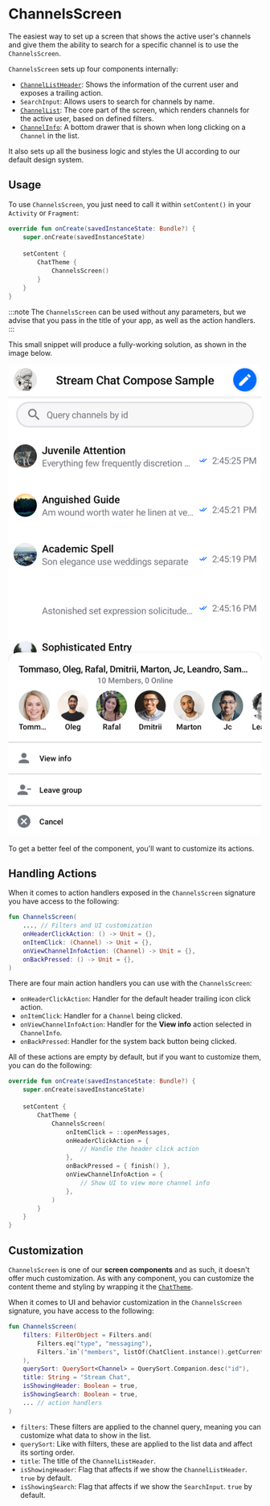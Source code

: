 # ChannelsScreen

The easiest way to set up a screen that shows the active user's channels and give them the ability to search for a specific channel is to use the `ChannelsScreen`.

`ChannelsScreen` sets up four components internally:

* [`ChannelListHeader`](./02-channel-list-header.md): Shows the information of the current user and exposes a trailing action.
* `SearchInput`: Allows users to search for channels by name. <!-- TODO WIP PAGE -->
* [`ChannelList`](./03-channel-list.md): The core part of the screen, which renders channels for the active user, based on defined filters.
* [`ChannelInfo`](./04-channel-info.md): A bottom drawer that is shown when long clicking on a `Channel` in the list.

It also sets up all the business logic and styles the UI according to our default design system.

## Usage

To use `ChannelsScreen`, you just need to call it within `setContent()` in your `Activity` or `Fragment`:

```kotlin
override fun onCreate(savedInstanceState: Bundle?) {
    super.onCreate(savedInstanceState)

    setContent {
        ChatTheme {
            ChannelsScreen()
        }
    }
}
```

:::note 
The `ChannelsScreen` can be used without any parameters, but we advise that you pass in the title of your app, as well as the action handlers.
:::

This small snippet will produce a fully-working solution, as shown in the image below.

![The ChannelsScreen Component](../../assets/compose_default_channels_screen_component.png) 

To get a better feel of the component, you'll want to customize its actions.

## Handling Actions

When it comes to action handlers exposed in the `ChannelsScreen` signature you have access to the following:

```kotlin
fun ChannelsScreen(
	..., // Filters and UI customization
    onHeaderClickAction: () -> Unit = {},
    onItemClick: (Channel) -> Unit = {},
    onViewChannelInfoAction: (Channel) -> Unit = {},
    onBackPressed: () -> Unit = {},
)
```

There are four main action handlers you can use with the `ChannelsScreen`:

* `onHeaderClickAction`: Handler for the default header trailing icon click action.
* `onItemClick`: Handler for a `Channel` being clicked.
* `onViewChannelInfoAction`: Handler for the **View info** action selected in `ChannelInfo`. 
* `onBackPressed`: Handler for the system back button being clicked.

All of these actions are empty by default, but if you want to customize them, you can do the following:

```kotlin
override fun onCreate(savedInstanceState: Bundle?) {
    super.onCreate(savedInstanceState)

    setContent {
        ChatTheme {
            ChannelsScreen(
                onItemClick = ::openMessages,
                onHeaderClickAction = {
                    // Handle the header click action
                },
                onBackPressed = { finish() },
                onViewChannelInfoAction = {
                    // Show UI to view more channel info
                },
            )
        }
    }
}
```

## Customization

`ChannelsScreen` is one of our **screen components** and as such, it doesn't offer much customization. As with any component, you can customize the content theme and styling by wrapping it the [`ChatTheme`](../05-general-customization/01-chat-theme.md).

When it comes to UI and behavior customization in the `ChannelsScreen` signature, you have access to the following:

```kotlin
fun ChannelsScreen(
    filters: FilterObject = Filters.and(
        Filters.eq("type", "messaging"),
        Filters.`in`("members", listOf(ChatClient.instance().getCurrentUser()?.id ?: ""))
    ),
    querySort: QuerySort<Channel> = QuerySort.Companion.desc("id"),
    title: String = "Stream Chat",
    isShowingHeader: Boolean = true,
    isShowingSearch: Boolean = true,
    ... // action handlers
)
```

* `filters`: These filters are applied to the channel query, meaning you can customize what data to show in the list.
* `querySort`: Like with filters, these are applied to the list data and affect its sorting order.
* `title`: The title of the `ChannelListHeader`.
* `isShowingHeader`: Flag that affects if we show the `ChannelListHeader`. `true` by default.
* `isShowingSearch`: Flag that affects if we show the `SearchInput`. `true` by default.

<!-- TODO WIP PAGE If you want to build a custom Channels screen UI or override the default the behavior, follow our [Building Custom Screens](../07-guides/06-building-custom-screens.md) guide. -->
